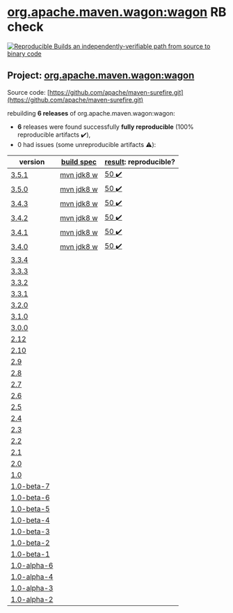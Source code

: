 [org.apache.maven.wagon:wagon](https://search.maven.org/artifact/org.apache.maven.wagon/wagon/) RB check
=======

[![Reproducible Builds](https://reproducible-builds.org/images/logos/rb.svg) an independently-verifiable path from source to binary code](https://reproducible-builds.org/)

## Project: [org.apache.maven.wagon:wagon](https://search.maven.org/artifact/org.apache.maven.wagon/wagon/)

Source code: [https://github.com/apache/maven-surefire.git](https://github.com/apache/maven-surefire.git)

rebuilding **6 releases** of org.apache.maven.wagon:wagon:
- **6** releases were found successfully **fully reproducible** (100% reproducible artifacts :heavy_check_mark:),
- 0 had issues (some unreproducible artifacts :warning:):

| version | [build spec](BUILDSPEC.md) | [result](https://reproducible-builds.org/docs/jvm/): reproducible? |
| -- | --------- | ------ |
| [3.5.1](https://search.maven.org/artifact/org.apache.maven.wagon/wagon/3.5.1/pom) | [mvn jdk8 w](wagon-3.5.1.buildspec) | [50 :heavy_check_mark: ](wagon-3.5.1.buildcompare) |
| [3.5.0](https://search.maven.org/artifact/org.apache.maven.wagon/wagon/3.5.0/pom) | [mvn jdk8 w](wagon-3.5.0.buildspec) | [50 :heavy_check_mark: ](wagon-3.5.0.buildcompare) |
| [3.4.3](https://search.maven.org/artifact/org.apache.maven.wagon/wagon/3.4.3/pom) | [mvn jdk8 w](wagon-3.4.3.buildspec) | [50 :heavy_check_mark: ](wagon-3.4.3.buildcompare) |
| [3.4.2](https://search.maven.org/artifact/org.apache.maven.wagon/wagon/3.4.2/pom) | [mvn jdk8 w](wagon-3.4.2.buildspec) | [50 :heavy_check_mark: ](wagon-webdav-jackrabbit-3.4.2.buildcompare) |
| [3.4.1](https://search.maven.org/artifact/org.apache.maven.wagon/wagon/3.4.1/pom) | [mvn jdk8 w](wagon-3.4.1.buildspec) | [50 :heavy_check_mark: ](wagon-webdav-jackrabbit-3.4.1.buildcompare) |
| [3.4.0](https://search.maven.org/artifact/org.apache.maven.wagon/wagon/3.4.0/pom) | [mvn jdk8 w](wagon-3.4.0.buildspec) | [50 :heavy_check_mark: ](wagon-webdav-jackrabbit-3.4.0.buildcompare) |
| [3.3.4](https://search.maven.org/artifact/org.apache.maven.wagon/wagon/3.3.4/pom) | | |
| [3.3.3](https://search.maven.org/artifact/org.apache.maven.wagon/wagon/3.3.3/pom) | | |
| [3.3.2](https://search.maven.org/artifact/org.apache.maven.wagon/wagon/3.3.2/pom) | | |
| [3.3.1](https://search.maven.org/artifact/org.apache.maven.wagon/wagon/3.3.1/pom) | | |
| [3.2.0](https://search.maven.org/artifact/org.apache.maven.wagon/wagon/3.2.0/pom) | | |
| [3.1.0](https://search.maven.org/artifact/org.apache.maven.wagon/wagon/3.1.0/pom) | | |
| [3.0.0](https://search.maven.org/artifact/org.apache.maven.wagon/wagon/3.0.0/pom) | | |
| [2.12](https://search.maven.org/artifact/org.apache.maven.wagon/wagon/2.12/pom) | | |
| [2.10](https://search.maven.org/artifact/org.apache.maven.wagon/wagon/2.10/pom) | | |
| [2.9](https://search.maven.org/artifact/org.apache.maven.wagon/wagon/2.9/pom) | | |
| [2.8](https://search.maven.org/artifact/org.apache.maven.wagon/wagon/2.8/pom) | | |
| [2.7](https://search.maven.org/artifact/org.apache.maven.wagon/wagon/2.7/pom) | | |
| [2.6](https://search.maven.org/artifact/org.apache.maven.wagon/wagon/2.6/pom) | | |
| [2.5](https://search.maven.org/artifact/org.apache.maven.wagon/wagon/2.5/pom) | | |
| [2.4](https://search.maven.org/artifact/org.apache.maven.wagon/wagon/2.4/pom) | | |
| [2.3](https://search.maven.org/artifact/org.apache.maven.wagon/wagon/2.3/pom) | | |
| [2.2](https://search.maven.org/artifact/org.apache.maven.wagon/wagon/2.2/pom) | | |
| [2.1](https://search.maven.org/artifact/org.apache.maven.wagon/wagon/2.1/pom) | | |
| [2.0](https://search.maven.org/artifact/org.apache.maven.wagon/wagon/2.0/pom) | | |
| [1.0](https://search.maven.org/artifact/org.apache.maven.wagon/wagon/1.0/pom) | | |
| [1.0-beta-7](https://search.maven.org/artifact/org.apache.maven.wagon/wagon/1.0-beta-7/pom) | | |
| [1.0-beta-6](https://search.maven.org/artifact/org.apache.maven.wagon/wagon/1.0-beta-6/pom) | | |
| [1.0-beta-5](https://search.maven.org/artifact/org.apache.maven.wagon/wagon/1.0-beta-5/pom) | | |
| [1.0-beta-4](https://search.maven.org/artifact/org.apache.maven.wagon/wagon/1.0-beta-4/pom) | | |
| [1.0-beta-3](https://search.maven.org/artifact/org.apache.maven.wagon/wagon/1.0-beta-3/pom) | | |
| [1.0-beta-2](https://search.maven.org/artifact/org.apache.maven.wagon/wagon/1.0-beta-2/pom) | | |
| [1.0-beta-1](https://search.maven.org/artifact/org.apache.maven.wagon/wagon/1.0-beta-1/pom) | | |
| [1.0-alpha-6](https://search.maven.org/artifact/org.apache.maven.wagon/wagon/1.0-alpha-6/pom) | | |
| [1.0-alpha-4](https://search.maven.org/artifact/org.apache.maven.wagon/wagon/1.0-alpha-4/pom) | | |
| [1.0-alpha-3](https://search.maven.org/artifact/org.apache.maven.wagon/wagon/1.0-alpha-3/pom) | | |
| [1.0-alpha-2](https://search.maven.org/artifact/org.apache.maven.wagon/wagon/1.0-alpha-2/pom) | | |
